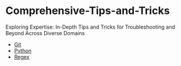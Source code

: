 # Comprehensive-Tips-and-Tricks

Exploring Expertise: In-Depth Tips and Tricks for Troubleshooting and Beyond Across Diverse Domains

- [Git](./Git/README.md)
- [Python](./Python/README.md)
- [Regex](./Regex/README.md)